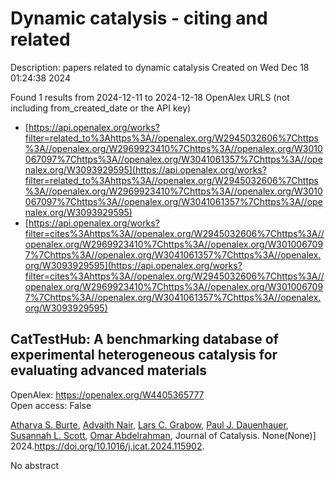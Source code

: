 # Dynamic catalysis - citing and related
Description: papers related to dynamic catalysis
Created on Wed Dec 18 01:24:38 2024

Found 1 results from 2024-12-11 to 2024-12-18
OpenAlex URLS (not including from_created_date or the API key)
- [https://api.openalex.org/works?filter=related_to%3Ahttps%3A//openalex.org/W2945032606%7Chttps%3A//openalex.org/W2969923410%7Chttps%3A//openalex.org/W3010067097%7Chttps%3A//openalex.org/W3041061357%7Chttps%3A//openalex.org/W3093929595](https://api.openalex.org/works?filter=related_to%3Ahttps%3A//openalex.org/W2945032606%7Chttps%3A//openalex.org/W2969923410%7Chttps%3A//openalex.org/W3010067097%7Chttps%3A//openalex.org/W3041061357%7Chttps%3A//openalex.org/W3093929595)
- [https://api.openalex.org/works?filter=cites%3Ahttps%3A//openalex.org/W2945032606%7Chttps%3A//openalex.org/W2969923410%7Chttps%3A//openalex.org/W3010067097%7Chttps%3A//openalex.org/W3041061357%7Chttps%3A//openalex.org/W3093929595](https://api.openalex.org/works?filter=cites%3Ahttps%3A//openalex.org/W2945032606%7Chttps%3A//openalex.org/W2969923410%7Chttps%3A//openalex.org/W3010067097%7Chttps%3A//openalex.org/W3041061357%7Chttps%3A//openalex.org/W3093929595)

## CatTestHub: A benchmarking database of experimental heterogeneous catalysis for evaluating advanced materials   

OpenAlex: https://openalex.org/W4405365777    
Open access: False
    
[Atharva S. Burte](https://openalex.org/A5093786768), [Advaith Nair](https://openalex.org/A5111118265), [Lars C. Grabow](https://openalex.org/A5029991019), [Paul J. Dauenhauer](https://openalex.org/A5003718847), [Susannah L. Scott](https://openalex.org/A5029871622), [Omar Abdelrahman](https://openalex.org/A5022932212), Journal of Catalysis. None(None)] 2024.https://doi.org/10.1016/j.jcat.2024.115902.
    
No abstract    

    
